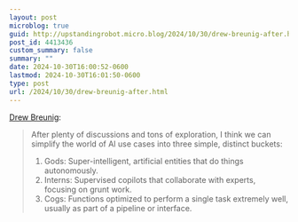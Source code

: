 ```yaml
---
layout: post
microblog: true
guid: http://upstandingrobot.micro.blog/2024/10/30/drew-breunig-after.html
post_id: 4413436
custom_summary: false
summary: ""
date: 2024-10-30T16:00:52-0600
lastmod: 2024-10-30T16:01:50-0600
type: post
url: /2024/10/30/drew-breunig-after.html
---
```

[Drew Breunig](https://www.dbreunig.com/2024/10/18/the-3-ai-use-cases-gods-interns-and-cogs.html):

> After plenty of discussions and tons of exploration, I think we can simplify the world of AI use cases into three simple, distinct buckets:
> 
> 1. Gods: Super-intelligent, artificial entities that do things autonomously.
> 2. Interns: Supervised copilots that collaborate with experts, focusing on grunt work.
> 3. Cogs: Functions optimized to perform a single task extremely well, usually as part of a pipeline or interface.
